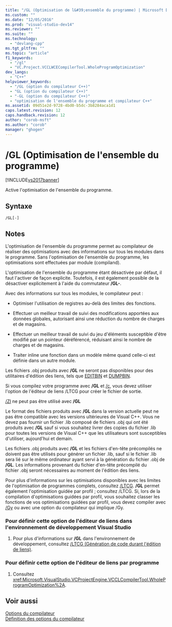 ```yaml
---
title: "/GL (Optimisation de l&#39;ensemble du programme) | Microsoft Docs"
ms.custom: ""
ms.date: "12/05/2016"
ms.prod: "visual-studio-dev14"
ms.reviewer: ""
ms.suite: ""
ms.technology: 
  - "devlang-cpp"
ms.tgt_pltfrm: ""
ms.topic: "article"
f1_keywords: 
  - "/gl"
  - "VC.Project.VCCLWCECompilerTool.WholeProgramOptimization"
dev_langs: 
  - "C++"
helpviewer_keywords: 
  - "/GL (option du compilateur C++)"
  - "GL (option du compilateur C++)"
  - "-GL (option du compilateur C++)"
  - "optimisation de l'ensemble du programme et compilateur C++"
ms.assetid: 09d51e2d-9728-4bd0-b5dc-3b8284aca1d1
caps.latest.revision: 12
caps.handback.revision: 12
author: "corob-msft"
ms.author: "corob"
manager: "ghogen"
---
```

# /GL (Optimisation de l&#39;ensemble du programme)
[!INCLUDE[vs2017banner](../../assembler/inline/includes/vs2017banner.md)]

Active l'optimisation de l'ensemble du programme.  
  
## Syntaxe  
  
```  
/GL[-]  
```  
  
## Notes  
 L'optimisation de l'ensemble du programme permet au compilateur de réaliser des optimisations avec des informations sur tous les modules dans le programme.  Sans l'optimisation de l'ensemble du programme, les optimisations sont effectuées par module \(compiland\).  
  
 L'optimisation de l'ensemble du programme étant désactivée par défaut, il faut l'activer de façon explicite.  Toutefois, il est également possible de la désactiver explicitement à l'aide du commutateur **\/GL\-**.  
  
 Avec des informations sur tous les modules, le compilateur peut :  
  
-   Optimiser l'utilisation de registres au\-delà des limites des fonctions.  
  
-   Effectuer un meilleur travail de suivi des modifications apportées aux données globales, autorisant ainsi une réduction du nombre de charges et de magasins.  
  
-   Effectuer un meilleur travail de suivi du jeu d'éléments susceptible d'être modifié par un pointeur déréférencé, réduisant ainsi le nombre de charges et de magasins.  
  
-   Traiter inline une fonction dans un modèle même quand celle\-ci est définie dans un autre module.  
  
 Les fichiers .obj produits avec **\/GL** ne seront pas disponibles pour des utilitaires d'édition des liens, tels que [EDITBIN](../../build/reference/editbin-reference.md) et [DUMPBIN](../../build/reference/dumpbin-reference.md).  
  
 Si vous compilez votre programme avec **\/GL** et [\/c](../../build/reference/c-compile-without-linking.md), vous devez utiliser l'option de l'éditeur de liens \/LTCG pour créer le fichier de sortie.  
  
 [\/ZI](../../build/reference/z7-zi-zi-debug-information-format.md) ne peut pas être utilisé avec **\/GL**  
  
 Le format des fichiers produits avec **\/GL** dans la version actuelle peut ne pas être compatible avec les versions ultérieures de Visual C\+\+.  Vous ne devez pas fournir un fichier .lib composé de fichiers .obj qui ont été produits avec **\/GL** sauf si vous souhaitez livrer des copies du fichier .lib pour toutes les versions de Visual C\+\+ que les utilisateurs sont susceptibles d'utiliser, aujourd'hui et demain.  
  
 Les fichiers .obj produits avec **\/GL** et les fichiers d'en\-tête précompilés ne doivent pas être utilisés pour générer un fichier .lib, sauf si le fichier .lib sera lié sur le même ordinateur ayant servi à la génération du fichier .obj de **\/GL**.  Les informations provenant du fichier d'en\-tête précompilé du fichier .obj seront nécessaires au moment de l'édition des liens.  
  
 Pour plus d'informations sur les optimisations disponibles avec les limites de l'optimisation de programmes complets, consultez [\/LTCG](../../build/reference/ltcg-link-time-code-generation.md).  **\/GL** permet également l'optimisation guidée par profil ; consultez \/LTCG.  Si, lors de la compilation d'optimisations guidées par profil, vous souhaitez classer les fonctions de vos optimisations guidées par profil, vous devez compiler avec [\/Gy](../../build/reference/gy-enable-function-level-linking.md) ou avec une option du compilateur qui implique \/Gy.  
  
### Pour définir cette option de l'éditeur de liens dans l'environnement de développement Visual Studio  
  
1.  Pour plus d'informations sur **\/GL** dans l'environnement de développement, consultez [\/LTCG \(Génération de code durant l'édition de liens\)](../../build/reference/ltcg-link-time-code-generation.md).  
  
### Pour définir cette option de l'éditeur de liens par programme  
  
1.  Consultez <xref:Microsoft.VisualStudio.VCProjectEngine.VCCLCompilerTool.WholeProgramOptimization%2A>.  
  
## Voir aussi  
 [Options du compilateur](../../build/reference/compiler-options.md)   
 [Définition des options du compilateur](../../build/reference/setting-compiler-options.md)